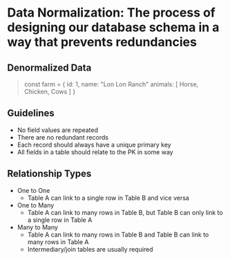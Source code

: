 # Data Normalization: The process of designing our database schema in a way that prevents redundancies

## Denormalized Data

> const farm = {
> id: 1,
> name: "Lon Lon Ranch"
> animals: [ Horse, Chicken, Cows ]
> }

## Guidelines

- No field values are repeated
- There are no redundant records
- Each record should always have a unique primary key
- All fields in a table should relate to the PK in some way

## Relationship Types

- One to One
  - Table A can link to a single row in Table B and vice versa
- One to Many
  - Table A can link to many rows in Table B, but Table B can only link to a single row in Table A
- Many to Many
  - Table A can link to many rows in Table B and Table B can link to many rows in Table A
  - Intermediary/join tables are usually required
